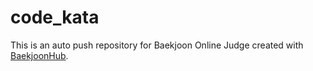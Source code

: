 # code_kata
This is an auto push repository for Baekjoon Online Judge created with [BaekjoonHub](https://github.com/BaekjoonHub/BaekjoonHub).
